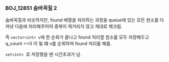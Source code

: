 ### BOJ_12851 숨바꼭질 2

숨바꼭질과 비슷하지만, found 배열을 처리하는 과정을 queue에 있는 모든 원소를 다 꺼낸 다음에 처리해주어야 중복이 제거되지 않고 제대로 체크됨.

즉 `vector<int> v`에 한 순회가 끝나고 found 처리할 원소를 모두 저장해두고 q_count ==0 이 될 떄 v를 순회하며 found 처리를 해줌.

`set<int> `로 저장했을 땐 시간초과가 남.



